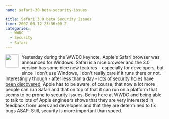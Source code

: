 ```yaml
---
name: safari-30-beta-security-issues

title: Safari 3.0 beta Security Issues
time: 2007-06-12 23:36:00 Z
categories:
  - WWDC
  - Security
  - Safari
---
```


<img style="margin: 0pt 10px 10px 0pt; float: left; cursor: pointer; width: 42px; height: 42px;" src="http://images.apple.com/safari/images/performance_safari20070611.gif" alt="" border="0" />
Yesterday during the WWDC keynote, Apple's Safari browser was announced for Windows. Safari is a nice browser and the 3.0 version has some nice new features - especially for developers, but since I don't use Windows, I don't really care if it runs there or not.
Interestingly though - after less than a day - <a href="http://erratasec.blogspot.com/2007/06/niiiice.html">lots of security holes have been discovered</a>. Apple has to be aware, of course, that now a lot more people can run Safari and that on top of that it can run on a platform that seems to be prone to security issues.
Being here at WWDC and being able to talk to lots of Apple engineers shows that they are very interested in feedback from users and developers and that they are determined to fix bugs ASAP.
Still, security is more important than speed.
